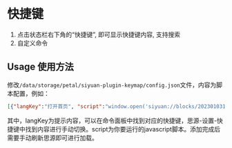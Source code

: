 # 快捷键

1. 点击状态栏右下角的“快捷键”, 即可显示快捷键内容, 支持搜索
2. 自定义命令

## Usage 使用方法

修改`/data/storage/petal/siyuan-plugin-keymap/config.json`文件，内容为脚本配置，例如：

```json
[{"langKey":"打开首页", "script":"window.open('siyuan://blocks/20230103184046-v2ierte')"}]
```

其中，langKey为提示内容，可以在命令面板中找到对应的快捷键，思源-设置-快捷键中找到内容进行手动切换。script为你要运行的javascript脚本。添加完成后需要手动刷新思源即可进行加载。